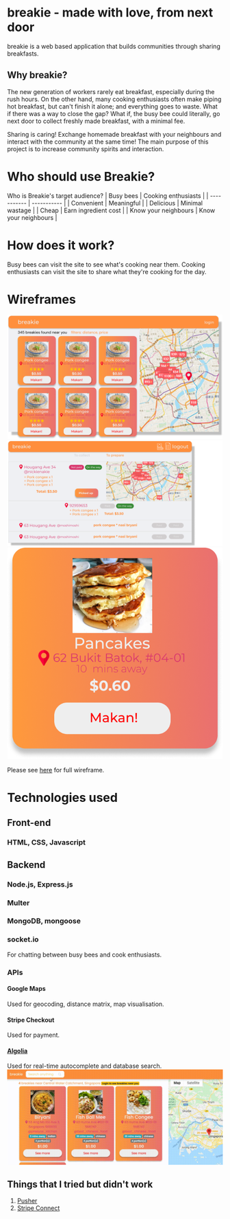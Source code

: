# breakie - made with love, from next door

breakie is a web based application that builds communities through sharing breakfasts.

## Why breakie?
The new generation of workers rarely eat breakfast, especially during the rush hours. On the other hand, many cooking enthusiasts often make piping hot breakfast, but can't finish it alone; and everything goes to waste. What if there was a way to close the gap? What if, the busy bee could literally, go next door to collect freshly made breakfast, with a minimal fee.

Sharing is caring! Exchange homemade breakfast with your neighbours and interact with the community at the same time! The main purpose of this project is to increase community spirits and interaction.

# Who should use Breakie? 
Who is Breakie's target audience?
| Busy bees     | Cooking enthusiasts |
| ----------- | ----------- |
| Convenient  | Meaningful |
| Delicious   | Minimal wastage |
| Cheap       | Earn ingredient cost |
| Know your neighbours | Know your neighbours  |

# How does it work?
Busy bees can visit the site to see what's cooking near them.
Cooking enthusiasts can visit the site to share what they're cooking for the day.

# Wireframes
<img src="https://raw.githubusercontent.com/metildachee/breakie/master/public/img/homepage.jpg?token=APQA23UWSJNPAIXXXQZ33FK7ELPNW">

<img src="https://github.com/metildachee/breakie/blob/master/public/img/orders.png?raw=true">

<img src="https://raw.githubusercontent.com/metildachee/breakie/master/public/img/card.png?token=APQA23SSHUUGI27BOTWUDPC7ELPPE">

Please see <a href="https://www.figma.com/file/v3kEtgMjBub29EzJlEfG8N/combined" target="_blank">here</a> for full wireframe.

# Technologies used
## Front-end
### HTML, CSS, Javascript

## Backend
### Node.js, Express.js
### Multer
### MongoDB, mongoose
### socket.io
For chatting between busy bees and cook enthusiasts.

### APIs
#### Google Maps
Used for geocoding, distance matrix, map visualisation.

#### Stripe Checkout
Used for payment.
#### [Algolia](https://www.algolia.com/doc/guides/building-search-ui/resources/ui-and-ux-patterns/in-depth/autocomplete/js/)
Used for real-time autocomplete and database search.
<img src="public/img/search.gif">


## Things that I tried but didn't work
1. [Pusher](https://pusher.com/)
2. [Stripe Connect](https://stripe.com/en-sg/connect)